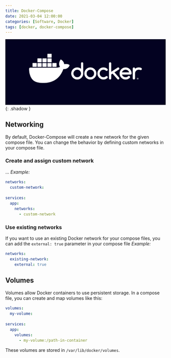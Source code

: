 ```yaml
---
title: Docker-Compose
date: 2021-03-04 12:00:00
categories: [Software, Docker]
tags: [docker, docker-compose]
---
```

![](https://github.com/senad-d/senad-d.github.io/blob/main/_media/images/docker-banner.png?raw=true){: .shadow }

## Networking
By default, Docker-Compose will create a new network for the given compose file. You can change the behavior by defining custom networks in your compose file.
### Create and assign custom network
...
*Example:*
```yaml
networks:
  custom-network:

services:
  app:
    networks:
      - custom-network
```

### Use existing networks
If you want to use an existing Docker network for your compose files, you can add the `external: true` parameter in your compose file
*Example:*
```yaml
networks:
  existing-network:
    external: true
```

## Volumes
Volumes allow Docker containers to use persistent storage. In a compose file, you can create and map volumes like this:
```yaml
volumes:
  my-volume:

services:
  app:
    volumes:
      - my-volume:/path-in-container
```

These volumes are stored in `/var/lib/docker/volumes`.